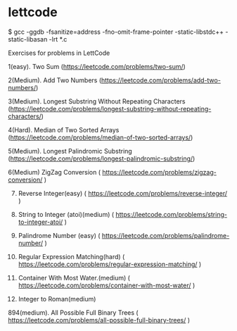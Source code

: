 # lettcode


$ gcc -ggdb -fsanitize=address -fno-omit-frame-pointer -static-libstdc++ -static-libasan -lrt *.c

Exercises for problems in LettCode

1(easy). Two Sum (https://leetcode.com/problems/two-sum/)

2(Medium). Add Two Numbers (https://leetcode.com/problems/add-two-numbers/)

3(Medium). Longest Substring Without Repeating Characters (https://leetcode.com/problems/longest-substring-without-repeating-characters/)

4(Hard). Median of Two Sorted Arrays (https://leetcode.com/problems/median-of-two-sorted-arrays/)

5(Medium). Longest Palindromic Substring (https://leetcode.com/problems/longest-palindromic-substring/)

6(Medium) ZigZag Conversion ( https://leetcode.com/problems/zigzag-conversion/ )

7. Reverse Integer(easy) ( https://leetcode.com/problems/reverse-integer/ )

8. String to Integer (atoi)(medium) ( https://leetcode.com/problems/string-to-integer-atoi/ )

9. Palindrome Number (easy) ( https://leetcode.com/problems/palindrome-number/ )

10. Regular Expression Matching(hard) ( https://leetcode.com/problems/regular-expression-matching/ )

11. Container With Most Water.(medium) ( https://leetcode.com/problems/container-with-most-water/ )

12. Integer to Roman(medium)

894(medium). All Possible Full Binary Trees ( https://leetcode.com/problems/all-possible-full-binary-trees/ )

